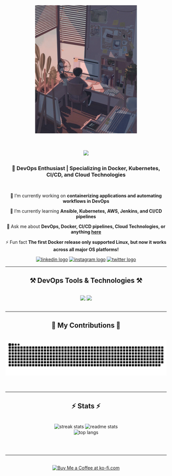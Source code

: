 <div align="center">
  <img height="400" src="/Photos/github.gif" />
</div>

###


<h1 align="center">
    <img src="https://readme-typing-svg.herokuapp.com/?font=Righteous&size=35&center=true&vCenter=true&width=500&height=70&duration=4000&lines=Hi+There!+👋;+I'm+Dhruv+Rajvanshi!;" />
</h1>

<h3 align="center">🚀 DevOps Enthusiast | Specializing in Docker, Kubernetes, CI/CD, and Cloud Technologies</h3>

<br/>

<div align="center">
 
 🔭 I’m currently working on **containerizing applications and automating workflows in DevOps**

 🌱 I’m currently learning **Ansible, Kubernetes, AWS, Jenkins, and CI/CD pipelines**

💬 Ask me about **DevOps, Docker, CI/CD pipelines, Cloud Technologies, or anything [here](https://github.com/Dhruv-Rajvanshi/Dhruv-Rajvanshi/issues)**

⚡ Fun fact **The first Docker release only supported Linux, but now it works across all major OS platforms!**

 </div>
 
<div align="center">
 <a href="https://www.linkedin.com/in/dhruv-rajvanshi-57bbb4223/"> <img src="https://img.shields.io/static/v1?message=LinkedIn&logo=linkedin&label=&color=0077B5&logoColor=white&labelColor=&style=for-the-badge" height="30" alt="linkedin logo"  /></a>
  <a href="https://www.instagram.com/dhruv_rajvanshi_/?hl=en"><img src="https://img.shields.io/static/v1?message=Instagram&logo=instagram&label=&color=FF0000&logoColor=white&labelColor=&style=for-the-badge" height="30" alt="instagram logo"  /></a>
 <a href="https://x.com/dhruvRajvanshi4"> <img src="https://img.shields.io/static/v1?message=Twitter&logo=twitter&label=&color=1DA1F2&logoColor=white&labelColor=&style=for-the-badge" height="30" alt="twitter logo"  /></a>
</div>

 <hr/>
 
<h2 align="center">⚒️ DevOps Tools & Technologies ⚒️</h2>
<br/>
<div align="center">
    <img src="https://skillicons.dev/icons?i=docker,kubernetes,aws,jenkins,git,github,vscode,linux,bash" />
    <img src="https://skillicons.dev/icons?i=python,flask,nodejs,mysql,java,html,css,mongodb,mysql,bootstrap,php,javascript,c,firebase,wordpress" /><br>
</div>

<br/>
<hr/>

<div align="center">
  <h2>🐍 My Contributions 🐍</h2>
  <br>
  <img src="https://github.com/Dhruv-Rajvanshi/Dhruv-Rajvanshi/blob/output/github-contribution-grid-snake.svg" alt="snake animation" />
  <br/><br/><br/>
</div>


<hr/>

<h2 align="center">⚡ Stats ⚡</h2>
<br>
<div align=center>
  <img width=410 height=163 src="https://github-readme-streak-stats.herokuapp.com/?user=Dhruv-Rajvanshi&count_private=true&theme=react&border_radius=10" alt="streak stats"/>
  <img width=390 src="https://github-readme-stats.vercel.app/api?username=Dhruv-Rajvanshi&count_private=true&show_icons=true&theme=react&rank_icon=github&border_radius=10" alt="readme stats" />
  <br/>
  <img width=325 align="center" src="https://github-readme-stats.vercel.app/api/top-langs/?username=Dhruv-Rajvanshi&hide=HTML,CSS,JavaScript&langs_count=8&layout=compact&theme=react&border_radius=10&size_weight=0.5&count_weight=0.5&exclude_repo=github-readme-stats" alt="top langs" />
</div>

<br/><br/>

<hr/>

<br/>

<div align="center">
<a href='https://ko-fi.com/V7V4RAK9C' target='_blank'><img height='64' style='border:0px;height:64px;' src='https://storage.ko-fi.com/cdn/kofi1.png?v=3' border='0' alt='Buy Me a Coffee at ko-fi.com' /></a>
</div>

<br/>

